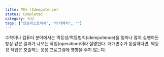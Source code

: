```yaml
---
title: 멱등 (Idempotence)
status: Completed
category: 속성
tags: ["인프라스트럭처", "아키텍처", ""]
---
```


수학이나 컴퓨터 분야에서는 멱등성/멱등법칙(idempotence)을 얼마나 많이 실행하든 항상 같은 결과가 나오는 작업(operation)이라 설명한다.
매개변수가 동일하다면, 멱등성 작업은 호출하는 응용 프로그램에 영향을 주지 않는다.